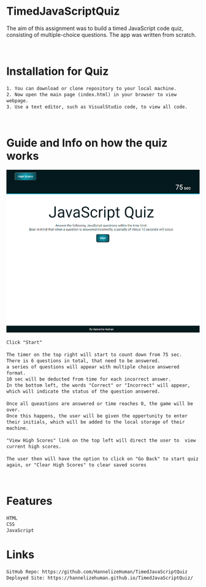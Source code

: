 # TimedJavaScriptQuiz

The aim of this assignment was to build a timed JavaScript code quiz, consisting of multiple-choice questions. The app was written from scratch.

<br>

# Installation for Quiz

    1. You can download or clone repository to your local machine.
    2. Now open the main page (index.html) in your browser to view webpage.
    3. Use a text editor, such as VisualStudio code, to view all code.

<br>

# Guide and Info on how the quiz works

![Start game](assets\Images\Quiz.png)


    Click "Start"

    The timer on the top right will start to count down from 75 sec.
    There is 6 questions in total, that need to be answered.
    a series of questions will appear with multiple choice answered format.
    10 sec will be deducted from time for each incorrect answer.
    In the bottom left, the words "Correct" or "Incorrect" will appear, which will indicate the status of the question answered.
        
    Once all queastions are answered or time reaches 0, the game will be over.
    Once this happens, the user will be given the oppertunity to enter their initials, which will be added to the local storage of their machine.

    "View High Scores" link on the top left will direct the user to  view current high scores.

    The user then will have the option to click on "Go Back" to start quiz again, or "Clear High Scores" to clear saved scores

<br>

# Features

    HTML
    CSS
    JavaScript

# Links
    GitHub Repo: https://github.com/HannelizeHuman/TimedJavaScriptQuiz
    Deployed Site: https://hannelizehuman.github.io/TimedJavaScriptQuiz/


    
